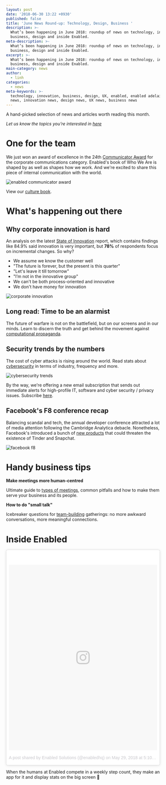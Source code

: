 ```yaml
---
layout: post
date: '2018-06-30 13:22 +0930'
published: false
title: 'June News Round-up: Technology, Design, Business '
description: >-
  What’s been happening in June 2018: roundup of news on technology, innovation,
  business, design and inside Enabled.
meta-description: >-
  What’s been happening in June 2018: roundup of news on technology, innovation,
  business, design and inside Enabled.
excerpt: >-
  What’s been happening in June 2018: roundup of news on technology, innovation,
  business, design and inside Enabled.
main-category: news
author:
  - linh
categories:
  - news
meta-keywords: >-
  technology, innovation, business, design, UX, enabled, enabled adelaide, tech
  news, innovation news, design news, UX news, business news
---
```

A hand-picked selection of news and articles worth reading this month.

_Let us know the topics you’re interested in [here](https://enabled1.typeform.com/to/YcdNts)_

# One for the team

We just won an award of excellence in the 24th [Communicator Award](https://www.communicatorawards.com/winners/list/?event=1018&category=1914&award=8) for the corporate communications category. Enabled's book of Who We Are is shaped by as well as shapes how we work. And we're excited to share this piece of internal communication with the world.

![enabled communicator award ]({{site.baseurl}}/images/img_may_whoweare.png)

View our [culture book](https://enabled.com.au/team).

# What's happening out there

## Why corporate innovation is hard

An analysis on the latest [State of Innovation](https://www.forbes.com/sites/billfischer/2018/05/06/why-we-cant-innovate/#7236cdc0a55c) report, which contains findings like 84.9% said innovation is very important, but **78%** of respondents focus on incremental changes. So why? 

- We assume we know the customer well
- "The future is forever, but the present is this quarter"
- "Let's leave it till tomorrow"
- "I’m not in the innovative group"
- We can't be both process-oriented and innovative
- We don't have money for innovation

![corporate innovation]({{site.baseurl}}/images/img_may_innovation.png)

## Long read: Time to be an alarmist 

The future of warfare is not on the battlefield, but on our screens and in our minds. Learn to discern the truth and get behind the movement against [computational propaganda](https://www.cbinsights.com/research/future-of-information-warfare). 

## Security trends by the numbers

The cost of cyber attacks is rising around the world. Read stats about [cybersecurity](https://hbr.org/2018/05/security-trends-by-the-numbers) in terms of industry, frequency and more.

![cybersecurity trends]({{site.baseurl}}/images/img_may_security.png)

By the way, we're offering a new email subscription that sends out immediate alerts for high-profile IT, software and cyber security / privacy issues. Subscribe [here](http://eepurl.com/dvIgzr).

## Facebook's F8 conference recap

Balancing scandal and tech, the annual developer conference attracted a lot of media attention following the Cambridge Analytica debacle. Nonetheless, Facebook's introduced a bunch of [new products](https://techcrunch.com/2018/05/01/10-big-announcements-from-day-1-of-f8/) that could threaten the existence of Tinder and Snapchat. 

![facebook f8]({{site.baseurl}}/images/img_may_facebook.jpg)

# Handy business tips

**Make meetings more human-centred**

Ultimate guide to [types of meetings](https://medium.learningbyshipping.com/reaching-peak-meeting-efficiency-f8e47c93317a), common pitfalls and how to make them serve your business and its people.

**How to do "small talk"**

Icebreaker questions for [team-building](https://blog.knowyourcompany.com/the-25-best-icebreaker-questions-for-team-building-at-work-cf5f48740240) gatherings: no more awkward conversations, more meaningful connections. 

# Inside Enabled

<blockquote class="instagram-media" data-instgrm-permalink="https://www.instagram.com/p/BjYYaTihhu6/" data-instgrm-version="8" style=" background:#FFF; border:0; border-radius:3px; box-shadow:0 0 1px 0 rgba(0,0,0,0.5),0 1px 10px 0 rgba(0,0,0,0.15); margin: 1px; max-width:658px; padding:0; width:99.375%; width:-webkit-calc(100% - 2px); width:calc(100% - 2px);"><div style="padding:8px;"> <div style=" background:#F8F8F8; line-height:0; margin-top:40px; padding:62.5% 0; text-align:center; width:100%;"> <div style=" background:url(data:image/png;base64,iVBORw0KGgoAAAANSUhEUgAAACwAAAAsCAMAAAApWqozAAAABGdBTUEAALGPC/xhBQAAAAFzUkdCAK7OHOkAAAAMUExURczMzPf399fX1+bm5mzY9AMAAADiSURBVDjLvZXbEsMgCES5/P8/t9FuRVCRmU73JWlzosgSIIZURCjo/ad+EQJJB4Hv8BFt+IDpQoCx1wjOSBFhh2XssxEIYn3ulI/6MNReE07UIWJEv8UEOWDS88LY97kqyTliJKKtuYBbruAyVh5wOHiXmpi5we58Ek028czwyuQdLKPG1Bkb4NnM+VeAnfHqn1k4+GPT6uGQcvu2h2OVuIf/gWUFyy8OWEpdyZSa3aVCqpVoVvzZZ2VTnn2wU8qzVjDDetO90GSy9mVLqtgYSy231MxrY6I2gGqjrTY0L8fxCxfCBbhWrsYYAAAAAElFTkSuQmCC); display:block; height:44px; margin:0 auto -44px; position:relative; top:-22px; width:44px;"></div></div><p style=" color:#c9c8cd; font-family:Arial,sans-serif; font-size:14px; line-height:17px; margin-bottom:0; margin-top:8px; overflow:hidden; padding:8px 0 7px; text-align:center; text-overflow:ellipsis; white-space:nowrap;"><a href="https://www.instagram.com/p/BjYYaTihhu6/" style=" color:#c9c8cd; font-family:Arial,sans-serif; font-size:14px; font-style:normal; font-weight:normal; line-height:17px; text-decoration:none;" target="_blank">A post shared by Enabled Solutions (@enabledhq)</a> on <time style=" font-family:Arial,sans-serif; font-size:14px; line-height:17px;" datetime="2018-05-30T00:10:07+00:00">May 29, 2018 at 5:10pm PDT</time></p></div></blockquote> <script async defer src="//www.instagram.com/embed.js"></script>

When the humans at Enabled compete in a weekly step count, they make an app for it and display stats on the big screen 👣

